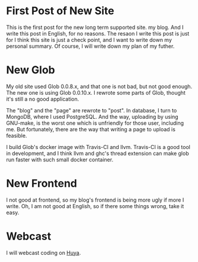 First Post of New Site
==

This is the first post for the new long term supported site. my blog. And I write this post in English, for no reasons.
The resaon I write this post is just for I think this site is just a check point, and I want to write down my personal
summary. Of course, I will write down my plan of my futher.

# New Glob
My old site used Glob 0.0.8.x, and that one is not bad, but  not good enough. The new one is using Glob 0.0.10.x.
I rewrote some parts of Glob, thought it's still a no good application.

The "blog" and the "page" are rewrote to "post". In database, I turn to MongoDB, where I used PostgreSQL. 
And the way, uploading by using GNU-make, is the worst one which is unfriendly for those user, including me.
But fortunately, there are the way that writing a page to upload is feasible.

I build Glob's docker image with Travis-CI and llvm. Travis-CI is a good tool in development, and I think llvm and ghc's thread extension 
can make glob run faster with such small docker container.

# New Frontend
I not good at frontend, so my blog's frontend is being more ugly if more I write. Oh, I am not good at English, so if there some things wrong,
take it easy.

# Webcast
I will webcast coding on [Huya](www.huya.com).
